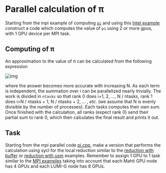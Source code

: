 <!--
SPDX-FileCopyrightText: 2021 CSC - IT Center for Science Ltd. <www.csc.fi>

SPDX-License-Identifier: CC-BY-4.0
-->

# Parallel calculation of π
Starting from the mpi example of computing [`pi`](https://github.com/csc-training/mpi-introduction/edit/main/parallel-pi/solution/pi.cpp) and using this [Intel example](https://www.intel.com/content/www/us/en/developer/articles/technical/compile-and-run-mpi-programs-using-dpcpp-language.html) construct a code which computes the value of `pi` using 2 or more gpus, with 1 GPU device per MPI task.

<!-- Adapted from material by EPCC https://github.com/EPCCed/archer2-MPI-2020-05-14 -->

## Computing of π

An approximation to the value of π can be calculated from the following
expression

<!--
\frac{\pi}{4} = \int_0^1 \frac{dx}{1+x^2} \approx \frac{1}{N} \sum_{i=1}^N \frac{1}{1+\left( \frac{i-\frac{1}{2}}{N}\right)^2}
-->
![img](img/eq1.png)

where the answer becomes more accurate with increasing N. As each term is independent, the summation over *i* can be parallelized nearly trivially. The work is divided in `ntasks` so that rank 0 does i=1, 2, ..., N / ntasks, rank 1 does i=N / ntasks + 1, N / ntasks + 2, ... , *etc.* (we assume that N is evenly divisible by the number of processes). Each tasks computes their own sum. Once finished with the calculation, all ranks (expect rank 0) send their partial sum to rank 0, which then calculates the final result and prints it out.

## Task

Starting from the mpi parallel code [pi.cpp](cpu/pi.cpp), make a version that performs the calculation using sycl for the local reduction similar to the [reduction with buffer](../05-reduction/reduction_simple_buffer.cpp) or [reduction with usm](../05-reduction/reduction_simple_usm.cpp) examples.
Remember to assign 1 GPU to 1 task similar to the [MPI examples](../08-mpi/) taking into account that each Mahti GPU node has 4 GPUs and each LUMI-G node has 8 GPUs.
